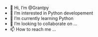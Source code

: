 - 👋 Hi, I’m @Grantpy
- 👀 I’m interested in Python developement
- 🌱 I’m currently learning Python
- 💞️ I’m looking to collaborate on ...
- 📫 How to reach me ...

<!---
Grantpy/Grantpy is a ✨ special ✨ repository because its `README.md` (this file) appears on your GitHub profile.
You can click the Preview link to take a look at your changes.
--->

